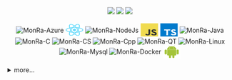<!--Hello
<h2><img src="https://emojis.slackmojis.com/emojis/images/1531849430/4246/blob-sunglasses.gif?1531849430" width="30"/> Hi 👋 , I'm MonRá! <img src="https://media.giphy.com/media/12oufCB0MyZ1Go/giphy.gif" width="50"></h2>
-->

<div>
  </p>
  <div align="center">
   <a href="https://www.facebook.com/ramon.chaib" target="_blank"><img src="https://img.shields.io/badge/-Facebook-%230077B5?style=for-the-badge&logo=facebook&logoColor=white" target="_blank"></a> 
  <a href="https://www.instagram.com/monrapps/" target="_blank"><img src="https://img.shields.io/badge/-Instagram-%23E4405F?style=for-the-badge&logo=instagram&logoColor=white" target="_blank"></a>
  <a href="https://www.linkedin.com/in/ramon-chaib-27007635/" target="_blank"><img src="https://img.shields.io/badge/-LinkedIn-%230077B5?style=for-the-badge&logo=linkedin&logoColor=white" target="_blank"></a>   
</div>
  
 <div style="display: inline_block" align="center"><br>
  <img align="center" alt="MonRa-Azure" height="30" width="40" src="https://cdn.jsdelivr.net/gh/devicons/devicon/icons/azure/azure-original.svg">
  <img align="center" alt="MonRa-React" height="30" width="40" src="https://raw.githubusercontent.com/devicons/devicon/master/icons/react/react-original.svg">
  <img align="center" alt="MonRa-NodeJs" height="30" width="40" src="https://cdn.jsdelivr.net/gh/devicons/devicon/icons/nodejs/nodejs-original.svg">
  <img align="center" alt="MonRa-Js" height="30" width="40" src="https://raw.githubusercontent.com/devicons/devicon/master/icons/javascript/javascript-original.svg">     <img align="center" alt="MonRa-Ts" height="30" width="40" src="https://raw.githubusercontent.com/devicons/devicon/master/icons/typescript/typescript-original.svg">
  <img align="center" alt="MonRa-Java" height="30" width="40" src="https://cdn.jsdelivr.net/gh/devicons/devicon/icons/java/java-original.svg">
  <img align="center" alt="MonRa-C" height="30" width="40" src="https://cdn.jsdelivr.net/gh/devicons/devicon/icons/c/c-original.svg">
  <img align="center" alt="MonRa-CS" height="30" width="40" src="https://cdn.jsdelivr.net/gh/devicons/devicon/icons/csharp/csharp-original.svg">
  <img align="center" alt="MonRa-Cpp" height="30" width="40" src="https://cdn.jsdelivr.net/gh/devicons/devicon/icons/cplusplus/cplusplus-original.svg">
  <img align="center" alt="MonRa-QT" height="30" width="40" src="https://cdn.jsdelivr.net/gh/devicons/devicon/icons/qt/qt-original.svg">
  <img align="center" alt="MonRa-Linux" height="30" width="40" src="https://cdn.jsdelivr.net/gh/devicons/devicon/icons/linux/linux-original.svg">
  <img align="center" alt="MonRa-Mysql" height="30" width="40" src="https://cdn.jsdelivr.net/gh/devicons/devicon/icons/mysql/mysql-original.svg">
  <img align="center" alt="MonRa-Docker" height="30" width="40" src="https://cdn.jsdelivr.net/gh/devicons/devicon/icons/docker/docker-original.svg">  
  <img align="center" alt="MonRa-Android" height="30" width="40" src="https://github.com/devicons/devicon/blob/master/icons/android/android-original.svg">
  
</div>
</a>

</br>
<!--
[![github activity graph](https://activity-graph.herokuapp.com/graph?username=monrapps&theme=chartreuse-dark)](https://github.com/monrapps/)
-->
<div>
<details>
      <summary>more...</summary>
      
<!--
### <img src="https://media.giphy.com/media/VgCDAzcKvsR6OM0uWg/giphy.gif" width="50"> A little more about me...  

```javascript
const monra = {
    pronouns: "He" | "Him",
    code: ["any"],
    askMeAbout: ["any"],
    technologies: {
        backEnd: {
            js: ["any"],
        },
        mobileApp: {
            native: ["Android Development"]
        },
        devOps: ["AWS", "Docker🐳", "Route53", "Nginx"],
        databases: ["mongo", "MySql", "sqlite"],
        misc: ["Firebase", "Socket.IO", "selenium", "open-cv", "php", "SuiteApp"]
    },
    architecture: ["Serverless Architecture", "Progressive web applications", "Single page applications"],
    currentFocus: "Building Robots to ease opertations",
    funFact: "There are two ways to write error-free programs; only the third one works"
};
```
-->

---
<!--START_SECTION:waka-->
![Code Time](http://img.shields.io/badge/Code%20Time-664%20hrs%2030%20mins-blue)

![Profile Views](http://img.shields.io/badge/Profile%20Views-0-blue)

![Lines of code](https://img.shields.io/badge/From%20Hello%20World%20I%27ve%20Written-3.0%20million%20lines%20of%20code-blue)

**🐱 My GitHub Data** 

> 📦 38.8 kB Used in GitHub's Storage 
 > 
> 🏆 1,759 Contributions in the Year 2024
 > 
> 🚫 Not Opted to Hire
 > 
> 📜 24 Public Repositories 
 > 
> 🔑 18 Private Repositories 
 > 
**I'm an Early 🐤** 

```text
🌞 Morning                7700 commits        █████████░░░░░░░░░░░░░░░░   35.10 % 
🌆 Daytime                10108 commits       ████████████░░░░░░░░░░░░░   46.08 % 
🌃 Evening                3406 commits        ████░░░░░░░░░░░░░░░░░░░░░   15.53 % 
🌙 Night                  723 commits         █░░░░░░░░░░░░░░░░░░░░░░░░   03.30 % 
```
📅 **I'm Most Productive on Thursday** 

```text
Monday                   4069 commits        █████░░░░░░░░░░░░░░░░░░░░   18.55 % 
Tuesday                  4031 commits        █████░░░░░░░░░░░░░░░░░░░░   18.38 % 
Wednesday                4243 commits        █████░░░░░░░░░░░░░░░░░░░░   19.34 % 
Thursday                 4670 commits        █████░░░░░░░░░░░░░░░░░░░░   21.29 % 
Friday                   2970 commits        ███░░░░░░░░░░░░░░░░░░░░░░   13.54 % 
Saturday                 1173 commits        █░░░░░░░░░░░░░░░░░░░░░░░░   05.35 % 
Sunday                   781 commits         █░░░░░░░░░░░░░░░░░░░░░░░░   03.56 % 
```


📊 **This Week I Spent My Time On** 

```text
🕑︎ Time Zone: America/Sao_Paulo

💬 Programming Languages: 
C                        13 hrs 49 mins      █████████░░░░░░░░░░░░░░░░   37.60 % 
SQL                      6 hrs 1 min         ████░░░░░░░░░░░░░░░░░░░░░   16.39 % 
Markdown                 3 hrs 37 mins       ██░░░░░░░░░░░░░░░░░░░░░░░   09.88 % 
TypeScript               3 hrs 11 mins       ██░░░░░░░░░░░░░░░░░░░░░░░   08.66 % 
Bash                     2 hrs 59 mins       ██░░░░░░░░░░░░░░░░░░░░░░░   08.15 % 

🔥 Editors: 
VS Code                  36 hrs 46 mins      █████████████████████████   100.00 % 

🐱‍💻 Projects: 
wlm-esp32                15 hrs 35 mins      ███████████░░░░░░░░░░░░░░   42.40 % 
wlm-infra                12 hrs 28 mins      ████████░░░░░░░░░░░░░░░░░   33.89 % 
Markdown                 5 hrs 4 mins        ███░░░░░░░░░░░░░░░░░░░░░░   13.79 % 
wlm-backend              3 hrs 28 mins       ██░░░░░░░░░░░░░░░░░░░░░░░   09.46 % 
wlm-frontend             10 mins             ░░░░░░░░░░░░░░░░░░░░░░░░░   00.46 % 

💻 Operating System: 
Windows                  20 hrs 39 mins      ██████████████░░░░░░░░░░░   56.18 % 
WSL                      16 hrs 6 mins       ███████████░░░░░░░░░░░░░░   43.82 % 
```

**I Mostly Code in C++** 

```text
C++                      8 repos             ████░░░░░░░░░░░░░░░░░░░░░   16.00 % 
C                        8 repos             ████░░░░░░░░░░░░░░░░░░░░░   16.00 % 
HTML                     4 repos             ██░░░░░░░░░░░░░░░░░░░░░░░   08.00 % 
TypeScript               4 repos             ██░░░░░░░░░░░░░░░░░░░░░░░   08.00 % 
Python                   2 repos             █░░░░░░░░░░░░░░░░░░░░░░░░   04.00 % 
```



**Timeline**

![Lines of Code chart](https://raw.githubusercontent.com/monrapps/monrapps/master/assets/bar_graph.png)


 Last Updated on 18/07/2024 18:29:02 UTC
<!--END_SECTION:waka-->

